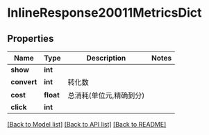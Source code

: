 # InlineResponse20011MetricsDict

## Properties
Name | Type | Description | Notes
------------ | ------------- | ------------- | -------------
**show** | **int** |  | 
**convert** | **int** | 转化数 | 
**cost** | **float** | 总消耗(单位元,精确到分) | 
**click** | **int** |  | 

[[Back to Model list]](../README.md#documentation-for-models) [[Back to API list]](../README.md#documentation-for-api-endpoints) [[Back to README]](../README.md)


